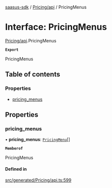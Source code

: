 [saasus-sdk](../README.md) / [Pricing/api](../modules/Pricing_api.md) / PricingMenus

# Interface: PricingMenus

[Pricing/api](../modules/Pricing_api.md).PricingMenus

**`Export`**

PricingMenus

## Table of contents

### Properties

- [pricing\_menus](Pricing_api.PricingMenus.md#pricing_menus)

## Properties

### pricing\_menus

• **pricing\_menus**: [`PricingMenu`](Pricing_api.PricingMenu.md)[]

**`Memberof`**

PricingMenus

#### Defined in

[src/generated/Pricing/api.ts:599](https://github.com/saasus-platform/saasus-sdk-javascript/blob/2c78b0a/src/generated/Pricing/api.ts#L599)
